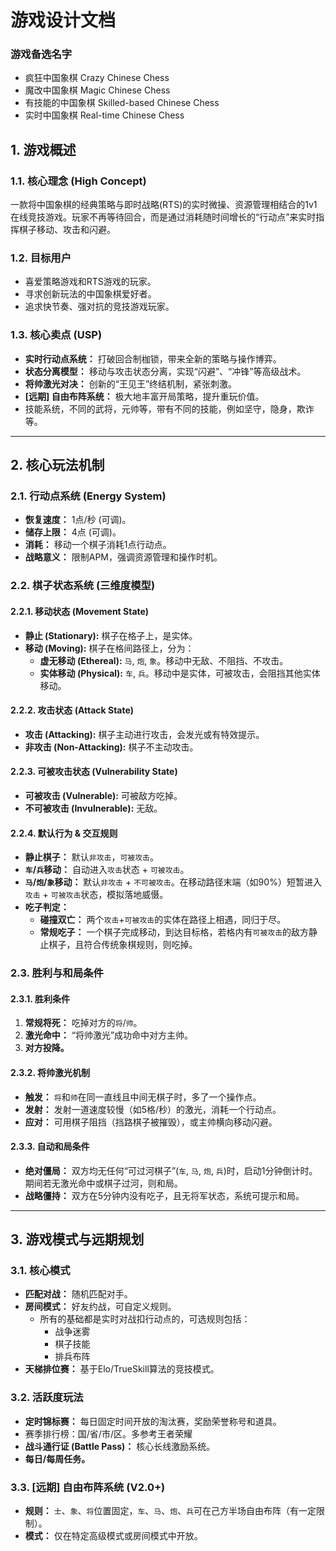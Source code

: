 # 游戏设计文档 

### 游戏备选名字
 - 疯狂中国象棋  Crazy Chinese Chess
 - 魔改中国象棋  Magic Chinese Chess
 - 有技能的中国象棋  Skilled-based Chinese Chess
 - 实时中国象棋  Real-time Chinese Chess

## 1. 游戏概述

### 1.1. 核心理念 (High Concept)
一款将中国象棋的经典策略与即时战略(RTS)的实时微操、资源管理相结合的1v1在线竞技游戏。玩家不再等待回合，而是通过消耗随时间增长的“行动点”来实时指挥棋子移动、攻击和闪避。

### 1.2. 目标用户
- 喜爱策略游戏和RTS游戏的玩家。
- 寻求创新玩法的中国象棋爱好者。
- 追求快节奏、强对抗的竞技游戏玩家。

### 1.3. 核心卖点 (USP)
- **实时行动点系统：** 打破回合制枷锁，带来全新的策略与操作博弈。
- **状态分离模型：** 移动与攻击状态分离，实现“闪避”、“冲锋”等高级战术。
- **将帅激光对决：** 创新的“王见王”终结机制，紧张刺激。
- **[远期] 自由布阵系统：** 极大地丰富开局策略，提升重玩价值。
- 技能系统，不同的武将，元帅等，带有不同的技能，例如坚守，隐身，欺诈等。

---

## 2. 核心玩法机制

### 2.1. 行动点系统 (Energy System)
- **恢复速度：** 1点/秒 (可调)。
- **储存上限：** 4点 (可调)。
- **消耗：** 移动一个棋子消耗1点行动点。
- **战略意义：** 限制APM，强调资源管理和操作时机。

### 2.2. 棋子状态系统 (三维度模型)
#### 2.2.1. 移动状态 (Movement State)
- **静止 (Stationary):** 棋子在格子上，是实体。
- **移动 (Moving):** 棋子在格间路径上，分为：
  - **虚无移动 (Ethereal):** `马`, `炮`, `象`。移动中无敌、不阻挡、不攻击。
  - **实体移动 (Physical):** `车`, `兵`。移动中是实体，可被攻击，会阻挡其他实体移动。

#### 2.2.2. 攻击状态 (Attack State)
- **攻击 (Attacking):** 棋子主动进行攻击，会发光或有特效提示。
- **非攻击 (Non-Attacking):** 棋子不主动攻击。

#### 2.2.3. 可被攻击状态 (Vulnerability State)
- **可被攻击 (Vulnerable):** 可被敌方吃掉。
- **不可被攻击 (Invulnerable):** 无敌。

#### 2.2.4. 默认行为 & 交互规则
- **静止棋子：** 默认`非攻击`，`可被攻击`。
- **`车`/`兵`移动：** 自动进入`攻击`状态 + `可被攻击`。
- **`马`/`炮`/`象`移动：** 默认`非攻击` + `不可被攻击`。在移动路径末端（如90%）短暂进入`攻击` + `可被攻击`状态，模拟落地威慑。
- **吃子判定：**
  - **碰撞双亡：** 两个`攻击`+`可被攻击`的实体在路径上相遇，同归于尽。
  - **常规吃子：** 一个棋子完成移动，到达目标格，若格内有`可被攻击`的敌方静止棋子，且符合传统象棋规则，则吃掉。

### 2.3. 胜利与和局条件
#### 2.3.1. 胜利条件
1.  **常规将死：** 吃掉对方的`将`/`帅`。
2.  **激光命中：** “将帅激光”成功命中对方主帅。
3.  **对方投降。**

#### 2.3.2. 将帅激光机制
- **触发：** `将`和`帅`在同一直线且中间无棋子时，多了一个操作点。
- **发射：** 发射一道速度较慢（如5格/秒）的激光，消耗一个行动点。
- **应对：** 可用棋子阻挡（挡路棋子被摧毁），或主帅横向移动闪避。


#### 2.3.3. 自动和局条件
- **绝对僵局：** 双方均无任何“可过河棋子”(`车`, `马`, `炮`, `兵`)时，启动1分钟倒计时。期间若无激光命中或棋子过河，则和局。
- **战略僵持：** 双方在5分钟内没有吃子，且无将军状态，系统可提示和局。

---

## 3. 游戏模式与远期规划

### 3.1. 核心模式
- **匹配对战：** 随机匹配对手。
- **房间模式：** 好友约战，可自定义规则。
	- 所有的基础都是实时对战扣行动点的，可选规则包括：
		- 战争迷雾
		- 棋子技能
		- 排兵布阵
- **天梯排位赛：** 基于Elo/TrueSkill算法的竞技模式。

### 3.2. 活跃度玩法
- **定时锦标赛：** 每日固定时间开放的淘汰赛，奖励荣誉称号和道具。
- 赛季排行榜：国/省/市/区。多参考王者荣耀
- **战斗通行证 (Battle Pass)：** 核心长线激励系统。
- **每日/每周任务。**

### 3.3. [远期] 自由布阵系统 (V2.0+)
- **规则：** `士`、`象`、`将`位置固定，`车`、`马`、`炮`、`兵`可在己方半场自由布阵（有一定限制）。
- **模式：** 仅在特定高级模式或房间模式中开放。